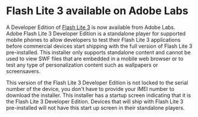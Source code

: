 # Flash Lite 3 available on Adobe Labs

A Developer Edition of <a href="http://labs.adobe.com/technologies/flashlite3/">Flash Lite 3</a> is now available from Adobe Labs. Adobe Flash Lite 3 Developer Edition is a standalone player for supported mobile phones to allow developers to test their Flash Lite 3 applications before commercial devices start shipping with the full version of Flash Lite 3 pre-installed. This installer only supports standalone content and cannot be used to view SWF files that are embedded in a mobile web browser or to test any type of personalization content such as wallpapers or screensavers.

This version of the Flash Lite 3 Developer Edition is not locked to the serial number of the device, you don't have to provide your IMEI number to download the installer. This installer has a startup screen indicating that it is the Flash Lite 3 Developer Edition. Devices that will ship with Flash Lite 3 pre-installed will not have this start up screen in their standalone players.